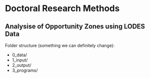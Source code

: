 # Doctoral Research Methods
## Analysise of Opportunity Zones using LODES Data

Folder structure (something we can definitely change):
- 0_data/
- 1_input/
- 2_output/
- 3_programs/
